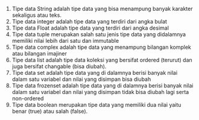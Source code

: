 1.	Tipe data String adalah tipe data yang bisa menampung banyak karakter sekaligus atau teks. 
2.	Tipe data integer adalah tipe data yang terdiri dari angka bulat
3.	Tipe data Float adalah tipe data yang terdiri dari angka desimal 
4.	Tipe data tuple merupakan salah satu jenis tipe data yang didalamnya memiliki nilai lebih dari satu dan immutable 
5.	Tipe data complex adalah tipe data yang menampung bilangan komplek atau bilangan imajiner
6.	Tipe data list adalah tipe data koleksi yang bersifat ordered (terurut) dan juga bersifat changable (bisa diubah).
7.	Tipe data set adalah tipe data yang di dalamnya berisi banyak nilai dalam satu variabel dan nilai yang disimpan bisa diubah
8.	Tipe data frozenset adalah tipe data yang di dalamnya berisi banyak nilai dalam satu variabel dan nilai yang disimpan tidak bisa diubah lagi serta non-ordered
9.	Tipe data boolean merupakan tipe data yang memiliki dua nilai yaitu benar (true) atau salah (false).

